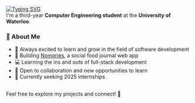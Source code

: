 <a href="https://git.io/typing-svg"><img src="https://readme-typing-svg.demolab.com?font=Inter&weight=500&pause=1000&color=859A6D&width=435&lines=Hey+there!+I'm+Grace" alt="Typing SVG" /></a><br>
I'm a third-year **Computer Engineering student** at the **University of Waterloo**.  

### 🌟 About Me
- 📖 Always excited to learn and grow in the field of software development  
- 🥑 Building [Nomories](https://github.com/gzjiayi/social-food-journal), a social food journal web app  
- 💻 Learning the ins and outs of full-stack development  
- 👥 Open to collaboration and new opportunities to learn
- 🌟 Currently seeking 2025 internships
  
##

Feel free to explore my projects and connect! 🌟
